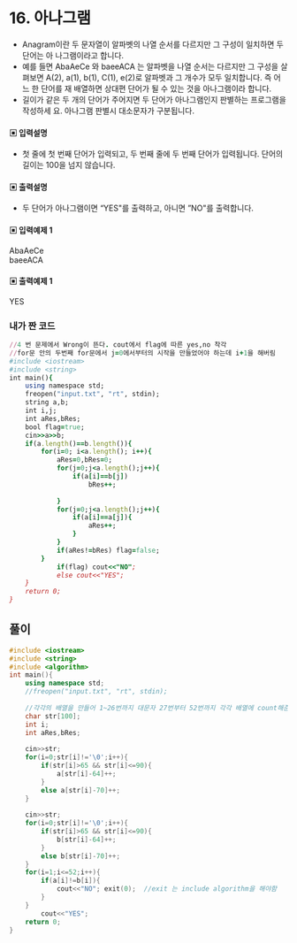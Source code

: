 # 16. 아나그램
* Anagram이란 두 문자열이 알파벳의 나열 순서를 다르지만 그 구성이 일치하면 두 단어는 아
나그램이라고 합니다.
* 예를 들면 AbaAeCe 와 baeeACA 는 알파벳을 나열 순서는 다르지만 그 구성을 살펴보면
A(2), a(1), b(1), C(1), e(2)로 알파벳과 그 개수가 모두 일치합니다. 즉 어느 한 단어를 재
배열하면 상대편 단어가 될 수 있는 것을 아나그램이라 합니다.
* 길이가 같은 두 개의 단어가 주어지면 두 단어가 아나그램인지 판별하는 프로그램을 작성하세
요. 아나그램 판별시 대소문자가 구분됩니다.
#### ▣ 입력설명
* 첫 줄에 첫 번째 단어가 입력되고, 두 번째 줄에 두 번째 단어가 입력됩니다.
단어의 길이는 100을 넘지 않습니다.
#### ▣ 출력설명
* 두 단어가 아나그램이면 “YES"를 출력하고, 아니면 ”NO"를 출력합니다.
#### ▣ 입력예제 1
AbaAeCe  
baeeACA
#### ▣ 출력예제 1
YES

### 내가 짠 코드
```ruby
//4 번 문제에서 Wrong이 뜬다. cout에서 flag에 따른 yes,no 착각
//for문 안의 두번째 for문에서 j=0에서부터의 시작을 만들었어야 하는데 i+1을 해버림
#include <iostream>
#include <string>
int main(){
	using namespace std;
	freopen("input.txt", "rt", stdin);
	string a,b;
	int i,j;
	int aRes,bRes;
	bool flag=true;
	cin>>a>>b;
	if(a.length()==b.length()){
		for(i=0; i<a.length(); i++){
			aRes=0,bRes=0;
			for(j=0;j<a.length();j++){
				if(a[i]==b[j])
					bRes++;
					
			}
			for(j=0;j<a.length();j++){
				if(a[i]==a[j]){
					aRes++;
				}
			}
			if(aRes!=bRes) flag=false;	
		}
			if(flag) cout<<"NO";
			else cout<<"YES";
	}
	return 0;	
}
```

## 풀이
```c++
#include <iostream>
#include <string>
#include <algorithm>
int main(){
	using namespace std;
	//freopen("input.txt", "rt", stdin);
	
	//각각의 배열을 만들어 1~26번까지 대문자 27번부터 52번까지 각각 배열에 count해준다. 
	char str[100];
	int i;
	int aRes,bRes;
	
	cin>>str;
	for(i=0;str[i]!='\0';i++){
		if(str[i]>65 && str[i]<=90){
			a[str[i]-64]++;
		}
		else a[str[i]-70]++;
	}
	
	cin>>str;
	for(i=0;str[i]!='\0';i++){
		if(str[i]>65 && str[i]<=90){
			b[str[i]-64]++;
		}
		else b[str[i]-70]++;
	}
	for(i=1;i<=52;i++){
		if(a[i]!=b[i]){
			cout<<"NO"; exit(0);  //exit 는 include algorithm을 해야함  
		}
	}
		cout<<"YES";
	return 0;	
}

```
